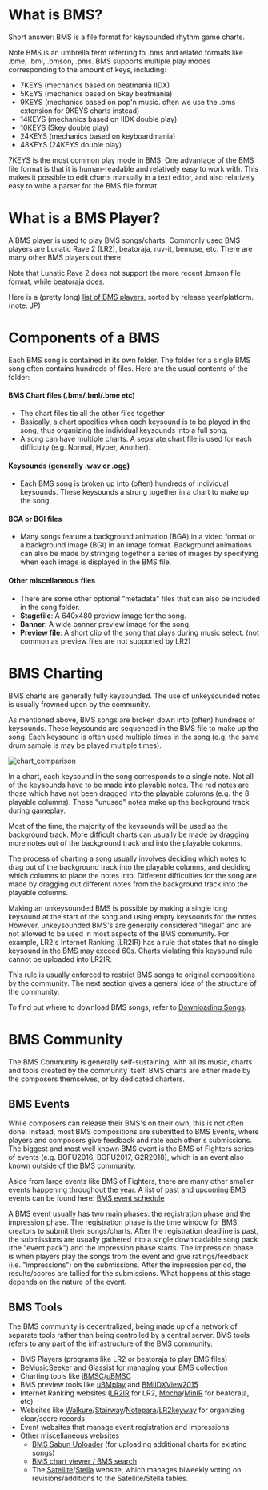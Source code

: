 # What is BMS?

Short answer: BMS is a file format for keysounded rhythm game charts.

Note BMS is an umbrella term referring to .bms and related formats like .bme, .bml, .bmson, .pms.
BMS supports multiple play modes corresponding to the amount of keys, including:

- 7KEYS (mechanics based on beatmania IIDX)
- 5KEYS (mechanics based on 5key beatmania)
- 9KEYS (mechanics based on pop'n music. often we use the .pms extension for 9KEYS charts instead)
- 14KEYS (mechanics based on IIDX double play)
- 10KEYS (5key double play)
- 24KEYS (mechanics based on keyboardmania)
- 48KEYS (24KEYS double play)

7KEYS is the most common play mode in BMS.
One advantage of the BMS file format is that it is human-readable and relatively easy to work with. This makes it possible to edit charts manually in a text editor, and also relatively easy to write a parser for the BMS file format.


# What is a BMS Player?

A BMS player is used to play BMS songs/charts. Commonly used BMS players are Lunatic Rave 2 (LR2), beatoraja, ruv-it, bemuse, etc. There are many other BMS players out there.

Note that Lunatic Rave 2 does not support the more recent .bmson file format, while beatoraja does.

Here is a (pretty long) [list of BMS players](https://www40.atwiki.jp/laser_bm/pages/16.html), sorted by release year/platform. (note: JP)

# Components of a BMS

Each BMS song is contained in its own folder. The folder for a single BMS song often contains hundreds of files. Here are the usual contents of the folder:

#### BMS Chart files (.bms/.bml/.bme etc)
- The chart files tie all the other files together
- Basically, a chart specifies when each keysound is to be played in the song, thus organizing the individual keysounds into a full song.
- A song can have multiple charts. A separate chart file is used for each difficulty (e.g. Normal, Hyper, Another).

#### Keysounds (generally .wav or .ogg)
- Each BMS song is broken up into (often) hundreds of individual keysounds. These keysounds a strung together in a chart to make up the song.

#### BGA or BGI files
- Many songs feature a background animation (BGA) in a video format or a background image (BGI) in an image format. Background animations can also be made by stringing together a series of images by specifying when each image is displayed in the BMS file.

#### Other miscellaneous files
- There are some other optional "metadata" files that can also be included in the song folder.
- **Stagefile**: A 640x480 preview image for the song.
- **Banner**: A wide banner preview image for the song.
- **Preview file**: A short clip of the song that plays during music select. (not common as preview files are not supported by LR2)


# BMS Charting

BMS charts are generally fully keysounded. The use of unkeysounded notes is usually frowned upon by the community.

As mentioned above, BMS songs are broken down into (often) hundreds of keysounds. These keysounds are sequenced in the BMS file to make up the song. Each keysound is often used multiple times in the song (e.g. the same drum sample is may be played multiple times).

![chart_comparison](https://user-images.githubusercontent.com/27341392/58397688-aabc0d00-8084-11e9-9417-67ed3a644e5e.gif)

In a chart, each keysound in the song corresponds to a single note. Not all of the keysounds have to be made into playable notes. The red notes are those which have not been dragged into the playable columns (e.g. the 8 playable columns). These "unused" notes make up the background track during gameplay.

Most of the time, the majority of the keysounds will be used as the background track. More difficult charts can usually be made by dragging more notes out of the background track and into the playable columns.

The process of charting a song usually involves deciding which notes to drag out of the background track into the playable columns, and deciding which columns to place the notes into. Different difficulties for the song are made by dragging out different notes from the background track into the playable columns.


Making an unkeysounded BMS is possible by making a single long keysound at the start of the song and using empty keysounds for the notes. However, unkeysounded BMS's are generally considered "illegal" and are not allowed to be used in most aspects of the BMS community. For example, LR2's Internet Ranking (LR2IR) has a rule that states that no single keysound in the BMS may exceed 60s. Charts violating this keysound rule cannot be uploaded into LR2IR.

This rule is usually enforced to restrict BMS songs to original compositions by the community. The next section gives a general idea of the structure of the community.

To find out where to download BMS songs, refer to [Downloading Songs](Downloading-Songs#where-do-i-find-songs).

# BMS Community

The BMS Community is generally self-sustaining, with all its music, charts and tools created by the community itself. BMS charts are either made by the composers themselves, or by dedicated charters.

## BMS Events

While composers can release their BMS's on their own, this is not often done. Instead, most BMS compositions are submitted to BMS Events, where players and composers give feedback and rate each other's submissions. The biggest and most well known BMS event is the BMS of Fighters series of events (e.g. BOFU2016, BOFU2017, G2R2018), which is an event also known outside of the BMS community.

Aside from large events like BMS of Fighters, there are many other smaller events happening throughout the year. A list of past and upcoming BMS events can be found here: [BMS event schedule](https://hitkey.nekokan.dyndns.info/bmsevt.htm#ALL)

A BMS event usually has two main phases: the registration phase and the impression phase.
The registration phase is the time window for BMS creators to submit their songs/charts. After the registration deadline is past, the submissions are usually gathered into a single downloadable song pack (the "event pack") and the impression phase starts. The impression phase is when players play the songs from the event and give ratings/feedback (i.e. "impressions") on the submissions. 
After the impression period, the results/scores are tallied for the submissions. What happens at this stage depends on the nature of the event.


## BMS Tools

The BMS community is decentralized, being made up of a network of separate tools rather than being controlled by a central server. BMS tools refers to any part of the infrastructure of the BMS community:
- BMS Players (programs like LR2 or beatoraja to play BMS files)
- BeMusicSeeker and Glassist for managing your BMS collection
- Charting tools like [iBMSC](https://www.cs.mcgill.ca/~ryang6/iBMSC/)/[uBMSC](https://github.com/zardoru/iBMSC)
- BMS preview tools like [uBMplay](http://ucn.tokonats.net/software/ubmplay/) and [BMIIDXView2015](http://www.charatsoft.com/software/bmview/index.html)
- Internet Ranking websites ([LR2IR](http://www.dream-pro.info/~lavalse/LR2IR/search.cgi) for LR2, [Mocha](https://mocha-repository.info/download.php)/[MinIR](https://www.gaftalk.com/minir/#/) for beatoraja, etc)
- Websites like [Walkure](http://walkure.net/hakkyou/)/[Stairway](http://stairway.sakura.ne.jp/bms/)/[Notepara](http://www.notepara.com/)/[LR2keyway](https://www.lr2keyway.com/) for organizing clear/score records
- Event websites that manage event registration and impressions
- Other miscellaneous websites
    - [BMS Sabun Uploader](http://gnqg.rosx.net/upload/) (for uploading additional charts for existing songs)
    - [BMS chart viewer / BMS search](http://www.ribbit.xyz/bms/score/)
    - The [Satellite](https://lite.stellabms.xyz)/[Stella](https://stellabms.xyz) website, which manages biweekly voting on revisions/additions to the Satellite/Stella tables.
